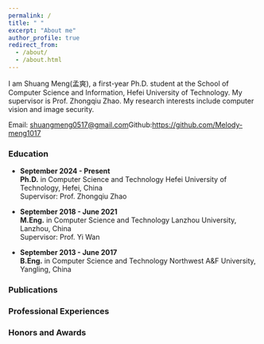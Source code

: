 ```yaml
---
permalink: /
title: " "
excerpt: "About me"
author_profile: true
redirect_from: 
  - /about/
  - /about.html
---
```


​​I am Shuang Meng(孟爽), a first-year Ph.D. student at the School of Computer Science and Information, Hefei University of Technology. My supervisor is Prof. Zhongqiu Zhao. My research interests include computer vision and image security.​​

​​Email:​​ shuangmeng0517@gmail.com​​Github:​​ https://github.com/Melody-meng1017

### Education
*   **September 2024 - Present**  
    **Ph.D.** in Computer Science and Technology 
    Hefei University of Technology, Hefei, China  
    Supervisor: Prof. Zhongqiu Zhao

*   **September 2018 - June 2021**  
    **M.Eng.** in Computer Science and Technology 
    Lanzhou University, Lanzhou, China  
    Supervisor: Prof. Yi Wan

*   **September 2013 - June 2017**  
    **B.Eng.** in Computer Science and Technology 
    Northwest A&F University, Yangling, China

### Publications
### Professional Experiences
### Honors and Awards
